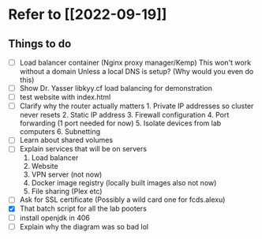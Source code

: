 # Refer to [[2022-09-19]]
## Things to do 
- [ ] Load balancer container (Nginx proxy manager/Kemp)
      This won't work without a domain 
      Unless a local DNS is setup? (Why would you even do this)
- [ ]  Show Dr. Yasser libkyy.cf load balancing for demonstration
- [ ] test website with index.html
- [ ] Clarify why the router actually matters
      1. Private IP addresses so cluster never resets
      2. Static IP address
      3. Firewall configuration
      4. Port forwarding (1 port needed for now)
      5. Isolate devices from lab computers
      6. Subnetting
- [ ] Learn about shared volumes
- [ ]  Explain services that will be on servers
      1. Load balancer
      2. Website
      3. VPN server (not now)
      4. Docker image registry (locally built images also not now)
      5. File sharing (Plex etc)
- [ ] Ask for SSL certificate (Possibly a wild card one for fcds.alexu) 
- [x] That batch script for all the lab pooters
- [ ] install openjdk in 406
- [ ] Explain why the diagram was so bad lol